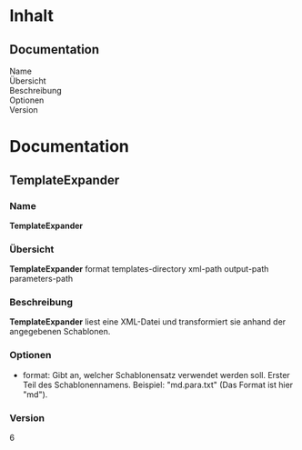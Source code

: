 # Inhalt

## Documentation<br>
Name<br>
Übersicht<br>
Beschreibung<br>
Optionen<br>
Version<br>

# Documentation

## TemplateExpander

### Name

**TemplateExpander** 

### Übersicht

**TemplateExpander** format templates-directory xml-path output-path parameters-path

### Beschreibung

**TemplateExpander** liest eine XML-Datei und transformiert sie anhand der angegebenen Schablonen.

### Optionen

* format: Gibt an, welcher Schablonensatz verwendet werden soll. Erster Teil des Schablonennamens. Beispiel: "md.para.txt" (Das Format ist hier "md").

### Version

6